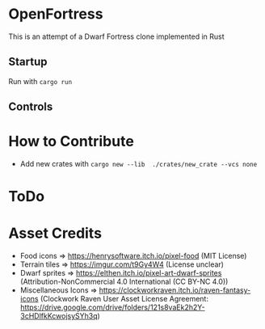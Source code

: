 # OpenFortress
This is an attempt of a Dwarf Fortress clone implemented in Rust

## Startup
Run with `cargo run`

## Controls

# How to Contribute
* Add new crates with `cargo new --lib  ./crates/new_crate --vcs none`

# ToDo

# Asset Credits
* Food icons => https://henrysoftware.itch.io/pixel-food (MIT License)
* Terrain tiles => https://imgur.com/t9Gy4W4 (License unclear)
* Dwarf sprites => https://elthen.itch.io/pixel-art-dwarf-sprites (Attribution-NonCommercial 4.0 International (CC BY-NC 4.0))
* Miscellaneous Icons => https://clockworkraven.itch.io/raven-fantasy-icons (Clockwork Raven User Asset License Agreement: https://drive.google.com/drive/folders/121s8vaEk2h2Y-3cHDlfkKcwojsySYh3q)